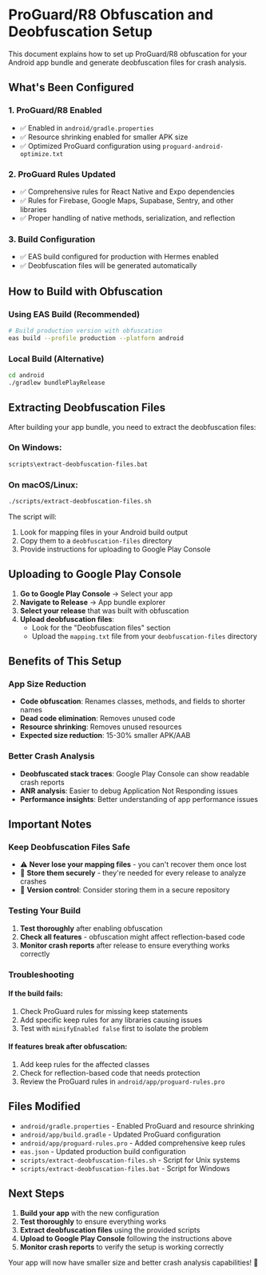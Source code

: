 # ProGuard/R8 Obfuscation and Deobfuscation Setup

This document explains how to set up ProGuard/R8 obfuscation for your Android app bundle and generate deobfuscation files for crash analysis.

## What's Been Configured

### 1. ProGuard/R8 Enabled
- ✅ Enabled in `android/gradle.properties`
- ✅ Resource shrinking enabled for smaller APK size
- ✅ Optimized ProGuard configuration using `proguard-android-optimize.txt`

### 2. ProGuard Rules Updated
- ✅ Comprehensive rules for React Native and Expo dependencies
- ✅ Rules for Firebase, Google Maps, Supabase, Sentry, and other libraries
- ✅ Proper handling of native methods, serialization, and reflection

### 3. Build Configuration
- ✅ EAS build configured for production with Hermes enabled
- ✅ Deobfuscation files will be generated automatically

## How to Build with Obfuscation

### Using EAS Build (Recommended)
```bash
# Build production version with obfuscation
eas build --profile production --platform android
```

### Local Build (Alternative)
```bash
cd android
./gradlew bundlePlayRelease
```

## Extracting Deobfuscation Files

After building your app bundle, you need to extract the deobfuscation files:

### On Windows:
```cmd
scripts\extract-deobfuscation-files.bat
```

### On macOS/Linux:
```bash
./scripts/extract-deobfuscation-files.sh
```

The script will:
1. Look for mapping files in your Android build output
2. Copy them to a `deobfuscation-files` directory
3. Provide instructions for uploading to Google Play Console

## Uploading to Google Play Console

1. **Go to Google Play Console** → Select your app
2. **Navigate to Release** → App bundle explorer
3. **Select your release** that was built with obfuscation
4. **Upload deobfuscation files**:
   - Look for the "Deobfuscation files" section
   - Upload the `mapping.txt` file from your `deobfuscation-files` directory

## Benefits of This Setup

### App Size Reduction
- **Code obfuscation**: Renames classes, methods, and fields to shorter names
- **Dead code elimination**: Removes unused code
- **Resource shrinking**: Removes unused resources
- **Expected size reduction**: 15-30% smaller APK/AAB

### Better Crash Analysis
- **Deobfuscated stack traces**: Google Play Console can show readable crash reports
- **ANR analysis**: Easier to debug Application Not Responding issues
- **Performance insights**: Better understanding of app performance issues

## Important Notes

### Keep Deobfuscation Files Safe
- ⚠️ **Never lose your mapping files** - you can't recover them once lost
- 💾 **Store them securely** - they're needed for every release to analyze crashes
- 📁 **Version control**: Consider storing them in a secure repository

### Testing Your Build
1. **Test thoroughly** after enabling obfuscation
2. **Check all features** - obfuscation might affect reflection-based code
3. **Monitor crash reports** after release to ensure everything works correctly

### Troubleshooting

#### If the build fails:
1. Check ProGuard rules for missing keep statements
2. Add specific keep rules for any libraries causing issues
3. Test with `minifyEnabled false` first to isolate the problem

#### If features break after obfuscation:
1. Add keep rules for the affected classes
2. Check for reflection-based code that needs protection
3. Review the ProGuard rules in `android/app/proguard-rules.pro`

## Files Modified

- `android/gradle.properties` - Enabled ProGuard and resource shrinking
- `android/app/build.gradle` - Updated ProGuard configuration
- `android/app/proguard-rules.pro` - Added comprehensive keep rules
- `eas.json` - Updated production build configuration
- `scripts/extract-deobfuscation-files.sh` - Script for Unix systems
- `scripts/extract-deobfuscation-files.bat` - Script for Windows

## Next Steps

1. **Build your app** with the new configuration
2. **Test thoroughly** to ensure everything works
3. **Extract deobfuscation files** using the provided scripts
4. **Upload to Google Play Console** following the instructions above
5. **Monitor crash reports** to verify the setup is working correctly

Your app will now have smaller size and better crash analysis capabilities! 🚀

